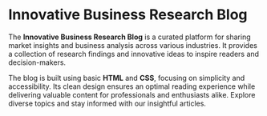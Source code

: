 # Innovative Business Research Blog

The **Innovative Business Research Blog** is a curated platform for sharing market insights and business analysis across various industries. It provides a collection of research findings and innovative ideas to inspire readers and decision-makers. 

The blog is built using basic **HTML** and **CSS**, focusing on simplicity and accessibility. Its clean design ensures an optimal reading experience while delivering valuable content for professionals and enthusiasts alike. Explore diverse topics and stay informed with our insightful articles.
